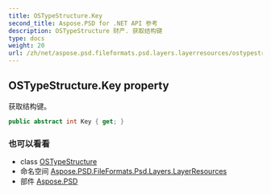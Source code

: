 ```yaml
---
title: OSTypeStructure.Key
second_title: Aspose.PSD for .NET API 参考
description: OSTypeStructure 财产. 获取结构键
type: docs
weight: 20
url: /zh/net/aspose.psd.fileformats.psd.layers.layerresources/ostypestructure/key/
---
```

## OSTypeStructure.Key property

获取结构键。

```csharp
public abstract int Key { get; }
```

### 也可以看看

* class [OSTypeStructure](../)
* 命名空间 [Aspose.PSD.FileFormats.Psd.Layers.LayerResources](../../ostypestructure/)
* 部件 [Aspose.PSD](../../../)


